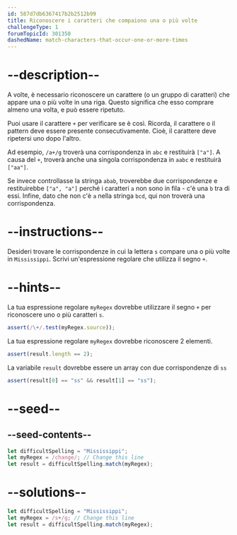 ```yaml
---
id: 587d7db6367417b2b2512b99
title: Riconoscere i caratteri che compaiono una o più volte
challengeType: 1
forumTopicId: 301350
dashedName: match-characters-that-occur-one-or-more-times
---
```


# --description--

A volte, è necessario riconoscere un carattere (o un gruppo di caratteri) che appare una o più volte in una riga. Questo significa che esso comprare almeno una volta, e può essere ripetuto.

Puoi usare il carattere `+` per verificare se è così. Ricorda, il carattere o il pattern deve essere presente consecutivamente. Cioè, il carattere deve ripetersi uno dopo l'altro.

Ad esempio, `/a+/g` troverà una corrispondenza in `abc` e restituirà `["a"]`. A causa del `+`, troverà anche una singola corrispondenza in `aabc` e restituirà `["aa"]`.

Se invece controllasse la stringa `abab`, troverebbe due corrispondenze e restituirebbe `["a", "a"]` perché i caratteri `a` non sono in fila - c'è una `b` tra di essi. Infine, dato che non c'è `a` nella stringa `bcd`, qui non troverà una corrispondenza.

# --instructions--

Desideri trovare le corrispondenze in cui la lettera `s` compare una o più volte in `Mississippi`. Scrivi un'espressione regolare che utilizza il segno `+`.

# --hints--

La tua espressione regolare `myRegex` dovrebbe utilizzare il segno `+` per riconoscere uno o più caratteri `s`.

```js
assert(/\+/.test(myRegex.source));
```

La tua espressione regolare `myRegex` dovrebbe riconoscere 2 elementi.

```js
assert(result.length == 2);
```

La variabile `result` dovrebbe essere un array con due corrispondenze di `ss`

```js
assert(result[0] == "ss" && result[1] == "ss");
```

# --seed--

## --seed-contents--

```js
let difficultSpelling = "Mississippi";
let myRegex = /change/; // Change this line
let result = difficultSpelling.match(myRegex);
```

# --solutions--

```js
let difficultSpelling = "Mississippi";
let myRegex = /s+/g; // Change this line
let result = difficultSpelling.match(myRegex);
```
